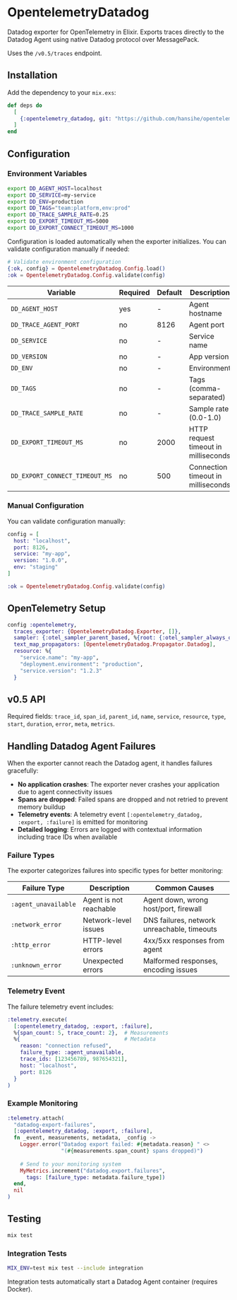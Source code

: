 # OpentelemetryDatadog

Datadog exporter for OpenTelemetry in Elixir. Exports traces directly to the Datadog Agent using native Datadog protocol over MessagePack.

Uses the `/v0.5/traces` endpoint.

## Installation

Add the dependency to your `mix.exs`:

```elixir
def deps do
  [
    {:opentelemetry_datadog, git: "https://github.com/hansihe/opentelemetry_datadog.git"}
  ]
end
```

## Configuration

### Environment Variables

```bash
export DD_AGENT_HOST=localhost
export DD_SERVICE=my-service
export DD_ENV=production
export DD_TAGS="team:platform,env:prod"
export DD_TRACE_SAMPLE_RATE=0.25
export DD_EXPORT_TIMEOUT_MS=5000
export DD_EXPORT_CONNECT_TIMEOUT_MS=1000
```

Configuration is loaded automatically when the exporter initializes. 
You can validate configuration manually if needed:

```elixir
# Validate environment configuration
{:ok, config} = OpentelemetryDatadog.Config.load()
:ok = OpentelemetryDatadog.Config.validate(config)
```

| Variable                      | Required | Default | Description |
|-------------------------------|----------|---------|-------------|
| `DD_AGENT_HOST`               | yes      | -       | Agent hostname |
| `DD_TRACE_AGENT_PORT`         | no       | 8126    | Agent port |
| `DD_SERVICE`                  | no       | -       | Service name |
| `DD_VERSION`                  | no       | -       | App version |
| `DD_ENV`                      | no       | -       | Environment |
| `DD_TAGS`                     | no       | -       | Tags (comma-separated) |
| `DD_TRACE_SAMPLE_RATE`        | no       | -       | Sample rate (0.0-1.0) |
| `DD_EXPORT_TIMEOUT_MS`        | no       | 2000    | HTTP request timeout in milliseconds |
| `DD_EXPORT_CONNECT_TIMEOUT_MS`| no       | 500     | Connection timeout in milliseconds |

### Manual Configuration

You can validate configuration manually:

```elixir
config = [
  host: "localhost", 
  port: 8126,
  service: "my-app",
  version: "1.0.0", 
  env: "staging"
]

:ok = OpentelemetryDatadog.Config.validate(config)
```

## OpenTelemetry Setup

```elixir
config :opentelemetry,
  traces_exporter: {OpentelemetryDatadog.Exporter, []},
  sampler: {:otel_sampler_parent_based, %{root: {:otel_sampler_always_on, %{}}}},
  text_map_propagators: [OpentelemetryDatadog.Propagator.Datadog],
  resource: %{
    "service.name": "my-app",
    "deployment.environment": "production",
    "service.version": "1.2.3"
  }
```

## v0.5 API

Required fields: `trace_id`, `span_id`, `parent_id`, `name`, `service`, `resource`, `type`, `start`, `duration`, `error`, `meta`, `metrics`.

## Handling Datadog Agent Failures

When the exporter cannot reach the Datadog agent, it handles failures gracefully:

- **No application crashes**: The exporter never crashes your application due to agent connectivity issues
- **Spans are dropped**: Failed spans are dropped and not retried to prevent memory buildup
- **Telemetry events**: A telemetry event `[:opentelemetry_datadog, :export, :failure]` is emitted for monitoring
- **Detailed logging**: Errors are logged with contextual information including trace IDs when available

### Failure Types

The exporter categorizes failures into specific types for better monitoring:

| Failure Type | Description | Common Causes |
|--------------|-------------|---------------|
| `:agent_unavailable` | Agent is not reachable | Agent down, wrong host/port, firewall |
| `:network_error` | Network-level issues | DNS failures, network unreachable, timeouts |
| `:http_error` | HTTP-level errors | 4xx/5xx responses from agent |
| `:unknown_error` | Unexpected errors | Malformed responses, encoding issues |

### Telemetry Event

The failure telemetry event includes:

```elixir
:telemetry.execute(
  [:opentelemetry_datadog, :export, :failure],
  %{span_count: 5, trace_count: 2},  # Measurements
  %{                                 # Metadata
    reason: "connection refused",
    failure_type: :agent_unavailable,
    trace_ids: [123456789, 987654321],
    host: "localhost",
    port: 8126
  }
)
```

### Example Monitoring

```elixir
:telemetry.attach(
  "datadog-export-failures",
  [:opentelemetry_datadog, :export, :failure],
  fn _event, measurements, metadata, _config ->
    Logger.error("Datadog export failed: #{metadata.reason} " <>
                 "(#{measurements.span_count} spans dropped)")
    
    # Send to your monitoring system
    MyMetrics.increment("datadog.export.failures", 
      tags: [failure_type: metadata.failure_type])
  end,
  nil
)
```

## Testing

```bash
mix test
```

### Integration Tests

```bash
MIX_ENV=test mix test --include integration
```

Integration tests automatically start a Datadog Agent container (requires Docker).
